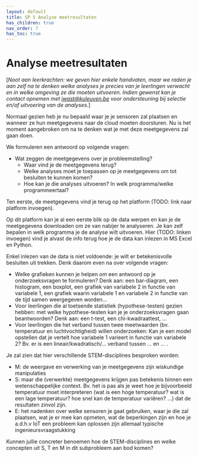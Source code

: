 ```yaml
---
layout: default
title: SP 5 Analyse meetresultaten
has_children: true
nav_order: 7
has_toc: true
---
```


# Analyse meetresultaten

\[_Noot aan leerkrachten: we geven hier enkele handvaten, maar we raden je aan zelf na te denken welke analyses je precies van je leerlingen verwacht en in welke omgeving ze die moeten uitvoeren.
Indien gewenst kan je contact opnemen met iwast@kuleuven.be voor ondersteuning bij selectie en/of uitvoering van de analyses._\]

Normaal gezien heb je nu bepaald waar je je sensoren zal plaatsen en wanneer ze hun meetgegevens naar de cloud moeten doorsturen. Nu is het moment aangebroken om na te denken wat je met deze
meetgegevens zal gaan doen.

We formuleren een antwoord op volgende vragen:
* Wat zeggen de meetgegevens over je probleemstelling?
    * Waar vind je de meetgegevens terug? 
    * Welke analyses moet je toepassen op je meetgegevens om tot besluiten te kunnen komen?    
	* Hoe kan je die analyses uitvoeren? In welk programma/welke programmeertaal?

Ten eerste, de meetgegevens vind je terug op het platform (TODO: link naar platform invoegen). 

Op dit platform kan je al een eerste blik op de data werpen en kan je de meetgegevens downloaden om ze van nabijer te analyseren. Je kan zelf bepalen in welk programma je de analyse
wilt uitvoeren. Hier (TODO: linken invoegen) vind je alvast de info terug hoe je de data kan inlezen in MS Excel en Python.

Enkel inlezen van de data is niet voldoende: je wilt er betekenisvolle besluiten uit trekken. Denk daarom even na over volgende vragen:
* Welke grafieken kunnen je helpen om een antwoord op je onderzoeksvragen te formuleren? 
    Denk aan: een bar-diagram, een histogram, een boxplot, een grafiek van variabele 2 in functie van variabele 1, 
	een grafiek waarin variabele 1 en variabele 2 in functie van de tijd samen weergegeven worden...
* Voor leerlingen die al toetsende statistiek (hypothese-testen) gezien hebben: met welke hypothese-testen kan je je onderzoeksvragen gaan beantwoorden? 
	Denk aan: een t-test, een chi-kwadraattest, ...
* Voor leerlingen die het verband tussen twee meetwaarden (bv. temperatuur en luchtvochtigheid) willen onderzoeken: 
	Kan je een model opstellen dat je vertelt hoe variabele 1 varieert in functie van variabele 2? Bv. er is een lineair/kwadratisch/... verband tussen ... en ... . 
	
	
Je zal zien dat hier verschillende STEM-disciplines besproken worden:
* M: de weergave en verwerking van je meetgegevens zijn wiskundige manipulaties
* S: maar die (verwerkte) meetgegevens krijgen pas betekenis binnen een wetenschappelijke context. Bv. het is pas als je weet hoe je bijvoorbeeld temperatuur moet interpreteren (wat is een hoge temperatuur? wat is een lage temperatuur? hoe snel kan de temperatuur variëren? ...) dat de resultaten zinvol zijn.
* E: het nadenken over welke sensoren je gaat gebruiken, waar je die zal plaatsen, wat je er mee kan opmeten, wat de beperkingen zijn en hoe je a.d.h.v IoT een probleem kan oplossen zijn allemaal typische ingenieursvraagstukking

Kunnen jullie concreter benoemen hoe de STEM-disciplines en welke concepten uit S, T en M in dit subprobleem aan bod komen?